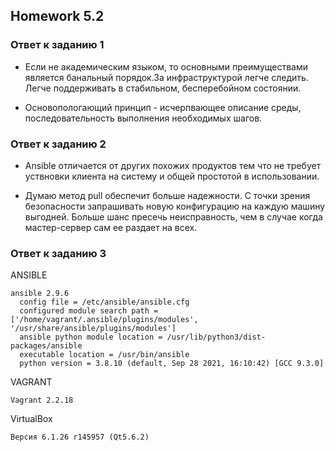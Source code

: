 ## Homework 5.2 ##

### Ответ к заданию 1

* Если не академическим языком, то основными преимуществами является банальный порядок.За инфраструктурой легче следить. Легче поддерживать в стабильном, бесперебойном состоянии.

* Основопологающий принцип - исчерпвающее описание среды, последовательность выполнения необходимых шагов.

### Ответ к заданию 2

* Ansible отличается от других похожих продуктов тем что не требует уствновки клиента на систему и общей простотой в использовании.

* Думаю метод pull обеспечит больше надежности. С точки зрения безопасности запрашивать новую конфигурацию на каждую машину выгодней. Больше шанс пресечь неисправность, чем в случае когда мастер-сервер сам ее раздает на всех.

### Ответ к заданию 3



ANSIBLE
```ansible
ansible 2.9.6
  config file = /etc/ansible/ansible.cfg
  configured module search path = ['/home/vagrant/.ansible/plugins/modules', '/usr/share/ansible/plugins/modules']
  ansible python module location = /usr/lib/python3/dist-packages/ansible
  executable location = /usr/bin/ansible
  python version = 3.8.10 (default, Sep 28 2021, 16:10:42) [GCC 9.3.0]
```

VAGRANT
```vagrant
Vagrant 2.2.18
```


VirtualBox
```virtualbox
Версия 6.1.26 r145957 (Qt5.6.2)
```

